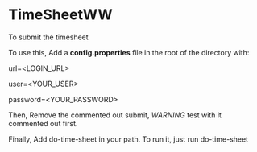 # TimeSheetWW
To submit the timesheet

To use this, 
Add a **config.properties** file in the root of the directory with:

url=<LOGIN_URL>

user=<YOUR_USER>

password=<YOUR_PASSWORD>

Then,
Remove the commented out submit, *WARNING* test with it commented out first.

Finally,
Add do-time-sheet in your path. To run it, just run do-time-sheet
